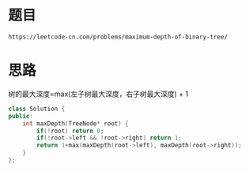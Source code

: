 # 题目
`https://leetcode-cn.com/problems/maximum-depth-of-binary-tree/`


# 思路
树的最大深度=max(左子树最大深度，右子树最大深度) + 1

```cpp
class Solution {
public:
    int maxDepth(TreeNode* root) {
        if(!root) return 0;
        if(!root->left && !root->right) return 1;
        return 1+max(maxDepth(root->left), maxDepth(root->right));
    }
};
```